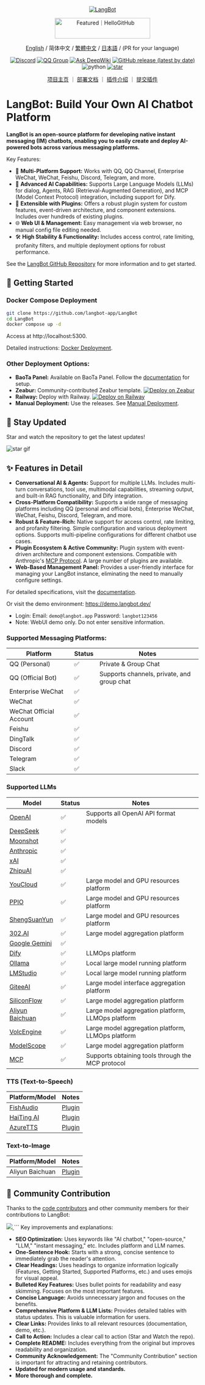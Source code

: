<p align="center">
<a href="https://langbot.app">
<img src="https://docs.langbot.app/social_zh.png" alt="LangBot"/>
</a>
</p>

<div align="center">

<a href="https://hellogithub.com/repository/langbot-app/LangBot" target="_blank"><img src="https://abroad.hellogithub.com/v1/widgets/recommend.svg?rid=5ce8ae2aa4f74316bf393b57b952433c&claim_uid=gtmc6YWjMZkT21R" alt="Featured｜HelloGitHub" style="width: 250px; height: 54px;" width="250" height="54" /></a>

[English](README_EN.md) / 简体中文 / [繁體中文](README_TW.md) / [日本語](README_JP.md) / (PR for your language)

[![Discord](https://img.shields.io/discord/1335141740050649118?logo=discord&labelColor=%20%235462eb&logoColor=%20%23f5f5f5&color=%20%235462eb)](https://discord.gg/wdNEHETs87)
[![QQ Group](https://img.shields.io/badge/%E7%A4%BE%E5%8C%BAQQ%E7%BE%A4-966235608-blue)](https://qm.qq.com/q/JLi38whHum)
[![Ask DeepWiki](https://deepwiki.com/badge.svg)](https://deepwiki.com/langbot-app/LangBot)
[![GitHub release (latest by date)](https://img.shields.io/github/v/release/langbot-app/LangBot)](https://github.com/langbot-app/LangBot/releases/latest)
<img src="https://img.shields.io/badge/python-3.10 ~ 3.13 -blue.svg" alt="python">
[![star](https://gitcode.com/RockChinQ/LangBot/star/badge.svg)](https://gitcode.com/RockChinQ/LangBot)

<a href="https://langbot.app">项目主页</a> ｜
<a href="https://docs.langbot.app/zh/insight/guide.html">部署文档</a> ｜
<a href="https://docs.langbot.app/zh/plugin/plugin-intro.html">插件介绍</a> ｜
<a href="https://github.com/langbot-app/LangBot/issues/new?assignees=&labels=%E7%8B%AC%E7%AB%8B%E6%8F%92%E4%BB%B6&projects=&template=submit-plugin.yml&title=%5BPlugin%5D%3A+%E8%AF%B7%E6%B1%82%E7%99%BB%E8%AE%B0%E6%96%B0%E6%8F%92%E4%BB%B6">提交插件</a>

</div>

# LangBot: Build Your Own AI Chatbot Platform

**LangBot is an open-source platform for developing native instant messaging (IM) chatbots, enabling you to easily create and deploy AI-powered bots across various messaging platforms.**

Key Features:

*   🤖 **Multi-Platform Support:** Works with QQ, QQ Channel, Enterprise WeChat, WeChat, Feishu, Discord, Telegram, and more.
*   💬 **Advanced AI Capabilities:** Supports Large Language Models (LLMs) for dialog, Agents, RAG (Retrieval-Augmented Generation), and MCP (Model Context Protocol) integration, including support for Dify.
*   🧩 **Extensible with Plugins:** Offers a robust plugin system for custom features, event-driven architecture, and component extensions.  Includes over hundreds of existing plugins.
*   🌐 **Web UI & Management:** Easy management via web browser, no manual config file editing needed.
*   🛠️ **High Stability & Functionality:** Includes access control, rate limiting, profanity filters, and multiple deployment options for robust performance.

  See the [LangBot GitHub Repository](https://github.com/langbot-app/LangBot) for more information and to get started.

## 🚀 Getting Started

### Docker Compose Deployment

```bash
git clone https://github.com/langbot-app/LangBot
cd LangBot
docker compose up -d
```

Access at http://localhost:5300.

Detailed instructions: [Docker Deployment](https://docs.langbot.app/zh/deploy/langbot/docker.html).

### Other Deployment Options:

*   **BaoTa Panel:** Available on BaoTa Panel.  Follow the [documentation](https://docs.langbot.app/zh/deploy/langbot/one-click/bt.html) for setup.
*   **Zeabur:** Community-contributed Zeabur template.  [![Deploy on Zeabur](https://zeabur.com/button.svg)](https://zeabur.com/zh-CN/templates/ZKTBDH)
*   **Railway:** Deploy with Railway. [![Deploy on Railway](https://railway.com/button.svg)](https://railway.app/template/yRrAyL?referralCode=vogKPF)
*   **Manual Deployment:** Use the releases.  See [Manual Deployment](https://docs.langbot.app/zh/deploy/langbot/manual.html).

## 🌟 Stay Updated

Star and watch the repository to get the latest updates!

![star gif](https://docs.langbot.app/star.gif)

## ✨ Features in Detail

*   **Conversational AI & Agents:** Support for multiple LLMs.  Includes multi-turn conversations, tool use, multimodal capabilities, streaming output, and built-in RAG functionality, and Dify integration.
*   **Cross-Platform Compatibility:** Supports a wide range of messaging platforms including QQ (personal and official bots), Enterprise WeChat, WeChat, Feishu, Discord, Telegram, and more.
*   **Robust & Feature-Rich:** Native support for access control, rate limiting, and profanity filtering. Simple configuration and various deployment options. Supports multi-pipeline configurations for different chatbot use cases.
*   **Plugin Ecosystem & Active Community:** Plugin system with event-driven architecture and component extensions. Compatible with Anthropic's [MCP Protocol](https://modelcontextprotocol.io/). A large number of plugins are available.
*   **Web-Based Management Panel:** Provides a user-friendly interface for managing your LangBot instance, eliminating the need to manually configure settings.

For detailed specifications, visit the [documentation](https://docs.langbot.app/zh/insight/features.html).

Or visit the demo environment: https://demo.langbot.dev/

  -   Login: Email: `demo@langbot.app`  Password: `langbot123456`
  -   Note: WebUI demo only. Do not enter sensitive information.

### Supported Messaging Platforms:

| Platform          | Status | Notes                                     |
| ----------------- | ------ | ----------------------------------------- |
| QQ (Personal)     | ✅     | Private & Group Chat                      |
| QQ (Official Bot) | ✅     | Supports channels, private, and group chat |
| Enterprise WeChat | ✅     |                                           |
| WeChat            | ✅     |                                           |
| WeChat Official Account | ✅     |                                           |
| Feishu            | ✅     |                                           |
| DingTalk          | ✅     |                                           |
| Discord           | ✅     |                                           |
| Telegram          | ✅     |                                           |
| Slack             | ✅     |                                           |

### Supported LLMs

| Model                                                                | Status | Notes                                                                |
| -------------------------------------------------------------------- | ------ | -------------------------------------------------------------------- |
| [OpenAI](https://platform.openai.com/)                             | ✅     | Supports all OpenAI API format models                                  |
| [DeepSeek](https://www.deepseek.com/)                              | ✅     |                                                                      |
| [Moonshot](https://www.moonshot.cn/)                              | ✅     |                                                                      |
| [Anthropic](https://www.anthropic.com/)                            | ✅     |                                                                      |
| [xAI](https://x.ai/)                                             | ✅     |                                                                      |
| [ZhipuAI](https://open.bigmodel.cn/)                                | ✅     |                                                                      |
| [YouCloud](https://www.compshare.cn/?ytag=GPU_YY-gh_langbot)         | ✅     | Large model and GPU resources platform                              |
| [PPIO](https://ppinfra.com/user/register?invited_by=QJKFYD&utm_source=github_langbot) | ✅     | Large model and GPU resources platform                              |
| [ShengSuanYun](https://www.shengsuanyun.com/?from=CH_KYIPP758)        | ✅     | Large model and GPU resources platform                              |
| [302.AI](https://share.302.ai/SuTG99)                                 | ✅     | Large model aggregation platform                                     |
| [Google Gemini](https://aistudio.google.com/prompts/new_chat)          | ✅     |                                                                      |
| [Dify](https://dify.ai)                                            | ✅     | LLMOps platform                                                     |
| [Ollama](https://ollama.com/)                                       | ✅     | Local large model running platform                                  |
| [LMStudio](https://lmstudio.ai/)                                    | ✅     | Local large model running platform                                  |
| [GiteeAI](https://ai.gitee.com/)                                    | ✅     | Large model interface aggregation platform                          |
| [SiliconFlow](https://siliconflow.cn/)                              | ✅     | Large model aggregation platform                                     |
| [Aliyun Baichuan](https://bailian.console.aliyun.com/)               | ✅     | Large model aggregation platform, LLMOps platform                    |
| [VolcEngine](https://console.volcengine.com/ark/region:ark+cn-beijing/model?vendor=Bytedance&view=LIST_VIEW) | ✅     | Large model aggregation platform, LLMOps platform                    |
| [ModelScope](https://modelscope.cn/docs/model-service/API-Inference/intro) | ✅     | Large model aggregation platform                                     |
| [MCP](https://modelcontextprotocol.io/)                            | ✅     | Supports obtaining tools through the MCP protocol                   |

### TTS (Text-to-Speech)

| Platform/Model                               | Notes                                  |
| -------------------------------------------- | -------------------------------------- |
| [FishAudio](https://fish.audio/zh-CN/discovery/) | [Plugin](https://github.com/the-lazy-me/NewChatVoice) |
| [HaiTing AI](https://www.ttson.cn/?source=thelazy) | [Plugin](https://github.com/the-lazy-me/NewChatVoice) |
| [AzureTTS](https://portal.azure.com/)          | [Plugin](https://github.com/Ingnaryk/LangBot_AzureTTS) |

### Text-to-Image

| Platform/Model        | Notes                                            |
| --------------------- | ------------------------------------------------ |
| Aliyun Baichuan       | [Plugin](https://github.com/Thetail001/LangBot_BailianTextToImagePlugin) |

## 💖 Community Contribution

Thanks to the [code contributors](https://github.com/langbot-app/LangBot/graphs/contributors) and other community members for their contributions to LangBot:

<a href="https://github.com/langbot-app/LangBot/graphs/contributors">
  <img src="https://contrib.rocks/image?repo=langbot-app/LangBot" />
</a>
```
Key improvements and explanations:

*   **SEO Optimization:**  Uses keywords like "AI chatbot," "open-source," "LLM," "instant messaging," etc.  Includes platform and LLM names.
*   **One-Sentence Hook:** Starts with a strong, concise sentence to immediately grab the reader's attention.
*   **Clear Headings:** Uses headings to organize information logically (Features, Getting Started, Supported Platforms, etc.) and uses emojis for visual appeal.
*   **Bulleted Key Features:** Uses bullet points for readability and easy skimming.  Focuses on the most important features.
*   **Concise Language:**  Avoids unnecessary jargon and focuses on the benefits.
*   **Comprehensive Platform & LLM Lists:**  Provides detailed tables with status updates. This is valuable information for users.
*   **Clear Links:**  Provides links to all relevant resources (documentation, demo, etc.).
*   **Call to Action:** Includes a clear call to action (Star and Watch the repo).
*   **Complete README:** Includes everything from the original but improves readability and organization.
*   **Community Acknowledgement:** The "Community Contribution" section is important for attracting and retaining contributors.
*   **Updated for modern usage and standards.**
*   **More thorough and complete.**